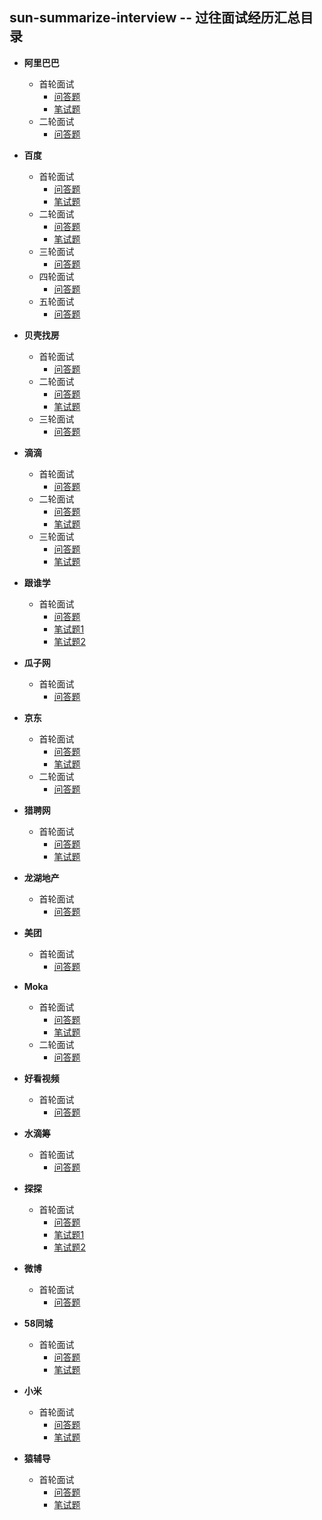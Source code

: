 sun-summarize-interview -- 过往面试经历汇总目录
------------------
* **阿里巴巴**   
  - 首轮面试  
    - [问答题](../sun-summarize-interview/src/main/java/alibaba/first/Question.md) 
    - [笔试题](../sun-summarize-interview/src/main/java/alibaba/first/WriteExam.java) 
  - 二轮面试
    - [问答题](../sun-summarize-interview/src/main/java/alibaba/second/Question.md) 

* **百度**        
  - 首轮面试
    - [问答题](src/main/java/baidu/first/Question.md) 
    - [笔试题](../sun-summarize-interview/src/main/java/baidu/first/WriteExamOne.java) 
  - 二轮面试
    - [问答题](../sun-summarize-interview/src/main/java/baidu/second/Question.md) 
    - [笔试题](../sun-summarize-interview/src/main/java/baidu/second/WriteExam.java) 
  - 三轮面试
    - [问答题](../sun-summarize-interview/src/main/java/baidu/third/Question.md) 
  - 四轮面试
    - [问答题](../sun-summarize-interview/src/main/java/baidu/fourth/Question.md) 
  - 五轮面试
    - [问答题](../sun-summarize-interview/src/main/java/baidu/five/Question.md) 


* **贝壳找房**        
  - 首轮面试
    - [问答题](src/main/java/beike/first/Question.md) 
  - 二轮面试
    - [问答题](../sun-summarize-interview/src/main/java/beike/second/Question.md) 
    - [笔试题](../sun-summarize-interview/src/main/java/beike/second/WriteExam.java) 
  - 三轮面试
    - [问答题](../sun-summarize-interview/src/main/java/beike/third/Question.md) 
    

* **滴滴**        
  - 首轮面试
    - [问答题](src/main/java/didi/first/Question.md) 
  - 二轮面试
    - [问答题](../sun-summarize-interview/src/main/java/didi/second/Question.md) 
    - [笔试题](../sun-summarize-interview/src/main/java/didi/second/WriteExam.java) 
  - 三轮面试
    - [问答题](../sun-summarize-interview/src/main/java/didi/third/Question.md) 
    - [笔试题](../sun-summarize-interview/src/main/java/didi/third/WriteExam.java) 
    

* **跟谁学**        
  - 首轮面试
    - [问答题](src/main/java/genshuixue/first/Question.md) 
    - [笔试题1](../sun-summarize-interview/src/main/java/genshuixue/first/WriteExamOne.java) 
    - [笔试题2](../sun-summarize-interview/src/main/java/genshuixue/first/WriteExamTwo.java) 


* **瓜子网**        
  - 首轮面试
    - [问答题](src/main/java/guazi/first/Question.md) 
    

* **京东**        
  - 首轮面试
    - [问答题](src/main/java/jingdong/first/Question.md) 
    - [笔试题](../sun-summarize-interview/src/main/java/jingdong/first/WriteExam.java) 
  - 二轮面试
    - [问答题](../sun-summarize-interview/src/main/java/jingdong/second/Question.md) 


* **猎聘网**        
  - 首轮面试
    - [问答题](src/main/java/liepin/first/Question.md) 
    - [笔试题](../sun-summarize-interview/src/main/java/liepin/first/WriteExam.java) 
    
* **龙湖地产**            
  - 首轮面试
    - [问答题](src/main/java/longhu/first/Question.md) 
    
* **美团**          
  - 首轮面试
    - [问答题](src/main/java/meituan/first/Question.md) 


* **Moka**        
  - 首轮面试
    - [问答题](src/main/java/moka/first/Question.md) 
    - [笔试题](../sun-summarize-interview/src/main/java/moka/first/WriteExam.java) 
  - 二轮面试
    - [问答题](../sun-summarize-interview/src/main/java/moka/second/Question.md) 

* **好看视频**          
  - 首轮面试
    - [问答题](src/main/java/shipin/first/Question.md) 
    

* **水滴筹**          
  - 首轮面试
    - [问答题](src/main/java/shuidichou/first/Question.md) 
    
* **探探**        
  - 首轮面试
    - [问答题](src/main/java/tantan/first/Question.md) 
    - [笔试题1](../sun-summarize-interview/src/main/java/tantan/first/WriteExamOne.java) 
    - [笔试题2](../sun-summarize-interview/src/main/java/tantan/first/WriteExamTwo.java) 
    
* **微博**          
  - 首轮面试
    - [问答题](src/main/java/weibo/first/Question.md) 
    
* **58同城**        
  - 首轮面试
    - [问答题](src/main/java/wuba/first/Question.md) 
    - [笔试题](../sun-summarize-interview/src/main/java/wuba/first/WriteExam.java) 
    
   
* **小米**        
  - 首轮面试
    - [问答题](src/main/java/xiaomi/first/Question.md) 
    - [笔试题](../sun-summarize-interview/src/main/java/xiaomi/first/WriteExam.java) 
    
  
* **猿辅导**        
  - 首轮面试
    - [问答题](src/main/java/yuanfudao/first/Question.md) 
    - [笔试题](../sun-summarize-interview/src/main/java/yuanfudao/first/WriteExam.java) 
